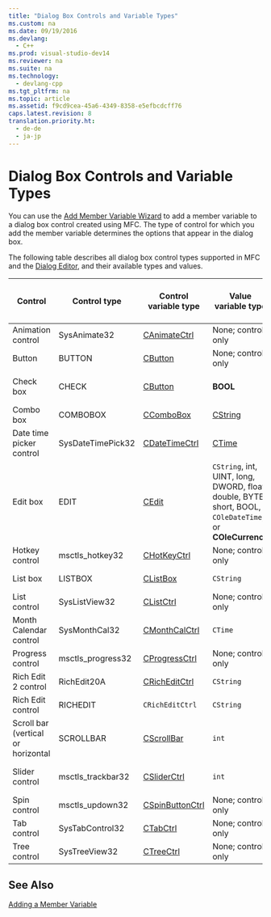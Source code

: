 ```yaml
---
title: "Dialog Box Controls and Variable Types"
ms.custom: na
ms.date: 09/19/2016
ms.devlang: 
  - C++
ms.prod: visual-studio-dev14
ms.reviewer: na
ms.suite: na
ms.technology: 
  - devlang-cpp
ms.tgt_pltfrm: na
ms.topic: article
ms.assetid: f9cd9cea-45a6-4349-8358-e5efbcdcff76
caps.latest.revision: 8
translation.priority.ht: 
  - de-de
  - ja-jp
---
```

# Dialog Box Controls and Variable Types
You can use the [Add Member Variable Wizard](../vs140/Add-Member-Variable-Wizard.md) to add a member variable to a dialog box control created using MFC. The type of control for which you add the member variable determines the options that appear in the dialog box.  
  
 The following table describes all dialog box control types supported in MFC and the [Dialog Editor](../vs140/Dialog-Editor.md), and their available types and values.  
  
|Control|Control type|Control variable type|Value variable type|Min/max values (value type only)|  
|-------------|------------------|---------------------------|-------------------------|-----------------------------------------|  
|Animation control|SysAnimate32|[CAnimateCtrl](../vs140/CAnimateCtrl-Class.md)|None; control only|N/A|  
|Button|BUTTON|[CButton](../vs140/CButton-Class.md)|None; control only|N/A|  
|Check box|CHECK|[CButton](../vs140/CButton-Class.md)|**BOOL**|Min value/Max value|  
|Combo box|COMBOBOX|[CComboBox](../vs140/CComboBox-Class.md)|[CString](../vs140/CStringT-Class.md)|Max characters|  
|Date time picker control|SysDateTimePick32|[CDateTimeCtrl](../vs140/CDateTimeCtrl-Class.md)|[CTime](../Topic/CTime%20Class.md)|Min value/max value|  
|Edit box|EDIT|[CEdit](../vs140/CEdit-Class.md)|`CString`, int, UINT, long, DWORD, float, double, BYTE, short, BOOL, `COleDateTime`, or **COleCurrency**|Min value/max value; some support max characters|  
|Hotkey control|msctls_hotkey32|[CHotKeyCtrl](../vs140/CHotKeyCtrl-Class.md)|None; control only|N/A|  
|List box|LISTBOX|[CListBox](../vs140/CListBox-Class.md)|`CString`|Max characters|  
|List control|SysListView32|[CListCtrl](../vs140/CListCtrl-Class.md)|None; control only|N/A|  
|Month Calendar control|SysMonthCal32|[CMonthCalCtrl](../vs140/CMonthCalCtrl-Class.md)|`CTime`|Min value/max value|  
|Progress control|msctls_progress32|[CProgressCtrl](../vs140/CProgressCtrl-Class.md)|None; control only|N/A|  
|Rich Edit 2 control|RichEdit20A|[CRichEditCtrl](../vs140/CRichEditCtrl-Class.md)|`CString`|Max characters|  
|Rich Edit control|RICHEDIT|`CRichEditCtrl`|`CString`|Max characters|  
|Scroll bar (vertical or horizontal|SCROLLBAR|[CScrollBar](../vs140/CScrollBar-Class.md)|`int`|Min value/max value|  
|Slider control|msctls_trackbar32|[CSliderCtrl](../vs140/CSliderCtrl-Class.md)|`int`|Min value/max value|  
|Spin control|msctls_updown32|[CSpinButtonCtrl](../vs140/CSpinButtonCtrl-Class.md)|None; control only|N/A|  
|Tab control|SysTabControl32|[CTabCtrl](../vs140/CTabCtrl-Class.md)|None; control only|N/A|  
|Tree control|SysTreeView32|[CTreeCtrl](../vs140/CTreeCtrl-Class.md)|None; control only|N/A|  
  
## See Also  
 [Adding a Member Variable](../vs140/Adding-a-Member-Variable---Visual-C---.md)